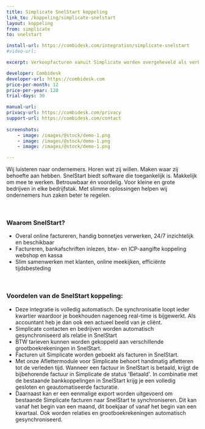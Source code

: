 ```yaml
---
title: Simplicate SnelStart koppeling
link_to: /koppeling/simplicate-snelstart
layout: koppeling
from: simplicate
to: snelstart

install-url: https://combidesk.com/integration/simplicate-snelstart
#video-url: 

excerpt: Verkoopfacturen vanuit Simplicate worden overgeheveld als verkoopfacturen in SnelStart 

developer: Combidesk  
developer-url: https://combidesk.com
price-per-month: 12
price-per-year: 120
trial-days: 30

manual-url: 
privacy-url: https://combidesk.com/privacy
support-url: https://combidesk.com/contact
      
screenshots:
    - image: /images/@stock/demo-1.png
    - image: /images/@stock/demo-1.png
    - image: /images/@stock/demo-1.png

---
```


Wij luisteren naar ondernemers. Horen wat zij willen. Maken waar zij behoefte aan hebben. SnelStart biedt software die toegankelijk is. Makkelijk om mee te werken. Betrouwbaar én voordelig. Voor kleine en grote bedrijven in elke bedrijfstak. Met slimme oplossingen helpen wij ondernemers hun zaken beter te regelen.

​
### Waarom SnelStart?

* Overal online factureren, handig bonnetjes verwerken, 24/7 inzichtelijk en beschikbaar
* Factureren, bankafschriften inlezen, btw- en ICP-aangifte koppeling webshop en kassa
* Slim samenwerken met klanten, online meekijken, efficiënte tijdsbesteding

​
### Voordelen van de SnelStart koppeling:

* Deze integratie is volledig automatisch. De synchronisatie loopt ieder kwartier waardoor je boekhouden nagenoeg real-time is bijgewerkt. Als accountant heb je dan ook een actueel beeld van je cliënt.
* Simplicate contacten en bedrijven worden automatisch gesynchroniseerd als relatie in SnelStart
* BTW tarieven kunnen worden gekoppeld aan verschillende grootboekrekeningen in SnelStart.
* Facturen uit Simplicate worden geboekt als facturen in SnelStart.
* Met onze Aflettermodule voor Simplicate behoort handmatig afletteren tot de verleden tijd. Wanneer een factuur in SnelStart is betaald, krijgt de bijbehorende factuur in Simplicate de status 'Betaald'. In combinatie met de bestaande bankkoppelingen in SnelStart krijg je een volledig gesloten en geautomatiseerde facturatie.
* Daarnaast kan er een eenmalige export worden uitgevoerd om bestaande Simplicate facturen naar SnelStart te synchroniseren. Dit kan vanaf het begin van een maand, dit boekjaar of vanaf het begin van een kwartaal. Ook worden relaties en grootboekrekeningen automatisch gesynchroniseerd.
